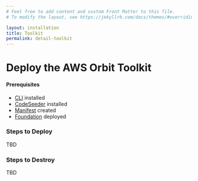 ```yaml
---
# Feel free to add content and custom Front Matter to this file.
# To modify the layout, see https://jekyllrb.com/docs/themes/#overriding-theme-defaults

layout: installation
title: Toolkit
permalink: detail-toolkit
---
```


# Deploy the AWS Orbit Toolkit
#### Prerequisites
- [CLI](detail-cli) installed
- [CodeSeeder](detail-codeseeder) installed
- [Manifest](detail-manifest) created
- [Foundation](detail-foundation) deployed



### Steps to Deploy
TBD

### Steps to Destroy
TBD